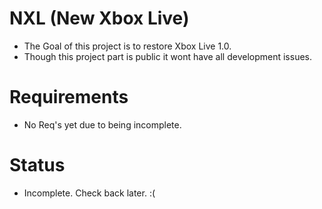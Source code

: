 # NXL (New Xbox Live)
- The Goal of this project is to restore Xbox Live 1.0.
- Though this project part is public it wont have all development issues.
# Requirements
- No Req's yet due to being incomplete.
# Status
- Incomplete. Check back later. :(

